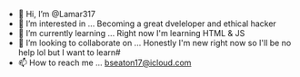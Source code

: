 - 👋 Hi, I’m @Lamar317
- 👀 I’m interested in ... Becoming a great dveleloper and ethical hacker
- 🌱 I’m currently learning ... Right now I'm learning HTML & JS
- 💞️ I’m looking to collaborate on ... Honestly I'm new right now so I'll be no help lol but I want to learn#
- 📫 How to reach me ... bseaton17@icloud.com

<!---
Lamar317/Lamar317 is a ✨ special ✨ repository because its `README.md` (this file) appears on your GitHub profile.
You can click the Preview link to take a look at your changes.
--->
